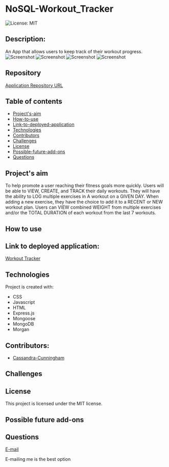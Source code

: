 # NoSQL-Workout_Tracker
![License: MIT](https://img.shields.io/badge/License-MIT-Red.svg)

## Description:
An App that allows users to keep track of their workout progress.
![ Screenshot](./public/images/)
![ Screenshot](./public/images/)
![ Screenshot](./public/images/)
![ Screenshot](./public/images/)

## Repository
[Application Repository URL](https://github.com/cmcunningham27/NoSQL-Workout_Tracker)

## Table of contents
* [Project's-aim](#project's-aim)
* [How-to-use](#how-to-use)
* [Link-to-deployed-application](#link-to-deployed-application)
* [Technologies](#technologies)
* [Contributors](#contributors)
* [Challenges](#Challenges)
* [License](#license)
* [Possible-future-add-ons](#possible-future-add-ons)
* [Questions](#questions)

## Project's aim
To help promote a user reaching their fitness goals more quickly. Users will be able to VIEW, CREATE, and TRACK their daily workouts. They will have the ability to LOG multiple exercises in A workout on a GIVEN DAY. When adding a new exercise, they have the choice to add it to a RECENT or NEW workout plan. Users can VIEW combined WEIGHT from multiple exercises and/or the TOTAL DURATION of each workout from the last 7 workouts.

## How to use

## Link to deployed application:
[Workout Tracker](https://.herokuapp.com)

## Technologies
Project is created with:

* CSS 
* Javascript
* HTML
* Express.js
* Mongoose
* MongoDB
* Morgan

## Contributors:
* [Cassandra-Cunningham](https://github.com/cmcunningham27)

## Challenges

## License
This project is licensed under the MIT license.

## Possible future add-ons

## Questions
[E-mail](mailto:sttepstutoring@yahoo.com)

E-mailing me is the best option